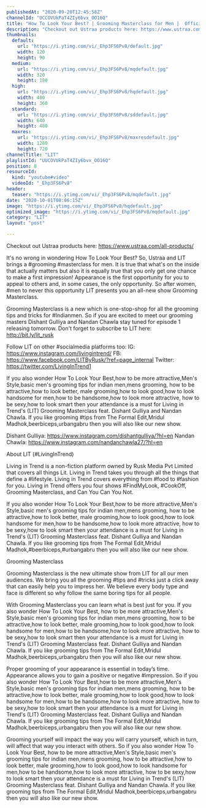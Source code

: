```yaml
---
publishedAt: "2020-09-20T12:45:58Z"
channelId: "UCCOVUkPaT4ZIy6bvx_OO16Q"
title: "How To Look Your Best? | Grooming Masterclass for Men |  Official Trailer"
description: "Checkout out Ustraa products here: https://www.ustraa.com/all-products/ \n\nIt's no wrong in wondering How To Look Your Best?  So, Ustraa and LIT brings a #grooming #masterclass for men. It is true that what's on the inside that actually matters but also it is equally true that you only get one chance to make a first impression! Appearance is the first opportunity for you to appeal to others and, in some cases, the only opportunity. So after women,  #men to never this opportunity LIT presents you an all-new show Grooming Masterclass. \n\nGrooming Masterclass is a new which is one-stop-shop for all the grooming tips and tricks for #Indianmen. So if you are excited to meet our grooming masters Dishant Gulliya and Nandan Chawla stay tuned for episode 1 releasing tomorrow. Don't forget to subscribe to LIT here: http://bit.ly/lit_rusk\n\nFollow LIT on other #socialmedia platforms too:\nIG: https://www.instagram.com/livingintrend/\nFB: https://www.facebook.com/LITByRusk/?ref=page_internal\nTwitter: https://twitter.com/LivingInTrend1\n\nIf you also wonder How To Look Your Best,how to be more attractive,Men's Style,basic men's grooming tips for indian men,mens grooming, how to be attractive,how to look better, male grooming,how to look good,how to look handsome for men,how to be handsome,how to look more attractive, how to be sexy,how to look smart then your attendance is a must for Living in Trend's (LIT) Grooming Masterclass feat. Dishant Gulliya and Nandan Chawla. If you like grooming #tips from The Formal Edit,Mridul Madhok,beerbiceps,urbangabru then you will also like our new show.\n\nDishant Gulliya: https://www.instagram.com/dishantgulliya/?hl=en\nNandan Chawla: https://www.instagram.com/nandanchawla27/?hl=en\n\nAbout LIT (#LivingInTrend)\n\nLiving in Trend is a non-fiction platform owned by Rusk Media Pvt Limited that covers all things Lit. Living in Trend takes you through all the things that define a #lifestyle. Living in Trend covers everything from #food to #fashion for you. Living in Trend offers you four shows #FindMyLook, #CookOff, Grooming Masterclass, and Can You Can You Not.\n\nIf you also wonder How To Look Your Best,how to be more attractive,Men's Style,basic men's grooming tips for indian men,mens grooming, how to be attractive,how to look better, male grooming,how to look good,how to look handsome for men,how to be handsome,how to look more attractive, how to be sexy,how to look smart then your attendance is a must for Living in Trend's (LIT) Grooming Masterclass feat. Dishant Gulliya and Nandan Chawla. If you like grooming tips from The Formal Edit,Mridul Madhok,#beerbiceps,#urbangabru then you will also like our new show.\n\nGrooming Masterclass\n\nGrooming Masterclass is the new ultimate show from LIT for all our men audiences. We bring you all the grooming #tips and #tricks just a click away that can easily help you to impress her. We believe every body type and face is different so why follow the same boring tips for all people. \n\nWith Grooming Masterclass you can learn what is best just for you. If you also wonder How To Look Your Best, how to be more attractive,Men's Style,basic men's grooming tips for indian men,mens grooming, how to be attractive,how to look better, male grooming,how to look good,how to look handsome for men,how to be handsome,how to look more attractive, how to be sexy,how to look smart then your attendance is a must for Living in Trend's (LIT) Grooming Masterclass feat. Dishant Gulliya and Nandan Chawla. If you like grooming tips from The Formal Edit,Mridul Madhok,beerbiceps,urbangabru then you will also like our new show.\n\nProper grooming of your appearance is essential in today’s time. Appearance allows you to gain a positive or negative #impression. So if you also wonder How To Look Your Best,how to be more attractive,Men's Style,basic men's grooming tips for indian men,mens grooming, how to be attractive,how to look better, male grooming,how to look good,how to look handsome for men,how to be handsome,how to look more attractive, how to be sexy,how to look smart then your attendance is a must for Living in Trend's (LIT) Grooming Masterclass feat. Dishant Gulliya and Nandan Chawla. If you like grooming tips from The Formal Edit,Mridul Madhok,beerbiceps,urbangabru then you will also like our new show.\n\nGrooming yourself will impact the way you will carry yourself, which in turn, will affect that way you interact with others. So if you also wonder How To Look Your Best, how to be more attractive,Men's Style,basic men's grooming tips for indian men,mens grooming, how to be attractive,how to look better, male grooming,how to look good,how to look handsome for men,how to be handsome,how to look more attractive, how to be sexy,how to look smart then your attendance is a must for Living in Trend's (LIT) Grooming Masterclass feat. Dishant Gulliya and Nandan Chawla. If you like grooming tips from The Formal Edit,Mridul Madhok,beerbiceps,urbangabru then you will also like our new show."
thumbnails:
  default:
    url: "https://i.ytimg.com/vi/_Ehp3FS6Pv8/default.jpg"
    width: 120
    height: 90
  medium:
    url: "https://i.ytimg.com/vi/_Ehp3FS6Pv8/mqdefault.jpg"
    width: 320
    height: 180
  high:
    url: "https://i.ytimg.com/vi/_Ehp3FS6Pv8/hqdefault.jpg"
    width: 480
    height: 360
  standard:
    url: "https://i.ytimg.com/vi/_Ehp3FS6Pv8/sddefault.jpg"
    width: 640
    height: 480
  maxres:
    url: "https://i.ytimg.com/vi/_Ehp3FS6Pv8/maxresdefault.jpg"
    width: 1280
    height: 720
channelTitle: "LIT"
playlistId: "UUCOVUkPaT4ZIy6bvx_OO16Q"
position: 8
resourceId:
  kind: "youtube#video"
  videoId: "_Ehp3FS6Pv8"
header:
  teaser: "https://i.ytimg.com/vi/_Ehp3FS6Pv8/mqdefault.jpg"
date: "2020-10-01T08:06:15Z"
image: "https://i.ytimg.com/vi/_Ehp3FS6Pv8/hqdefault.jpg"
optimized_image: "https://i.ytimg.com/vi/_Ehp3FS6Pv8/mqdefault.jpg"
category: "LIT"
layout: "post"

---
```

Checkout out Ustraa products here: https://www.ustraa.com/all-products/ 

It's no wrong in wondering How To Look Your Best?  So, Ustraa and LIT brings a #grooming #masterclass for men. It is true that what's on the inside that actually matters but also it is equally true that you only get one chance to make a first impression! Appearance is the first opportunity for you to appeal to others and, in some cases, the only opportunity. So after women,  #men to never this opportunity LIT presents you an all-new show Grooming Masterclass. 

Grooming Masterclass is a new which is one-stop-shop for all the grooming tips and tricks for #Indianmen. So if you are excited to meet our grooming masters Dishant Gulliya and Nandan Chawla stay tuned for episode 1 releasing tomorrow. Don't forget to subscribe to LIT here: http://bit.ly/lit_rusk

Follow LIT on other #socialmedia platforms too:
IG: https://www.instagram.com/livingintrend/
FB: https://www.facebook.com/LITByRusk/?ref=page_internal
Twitter: https://twitter.com/LivingInTrend1

If you also wonder How To Look Your Best,how to be more attractive,Men's Style,basic men's grooming tips for indian men,mens grooming, how to be attractive,how to look better, male grooming,how to look good,how to look handsome for men,how to be handsome,how to look more attractive, how to be sexy,how to look smart then your attendance is a must for Living in Trend's (LIT) Grooming Masterclass feat. Dishant Gulliya and Nandan Chawla. If you like grooming #tips from The Formal Edit,Mridul Madhok,beerbiceps,urbangabru then you will also like our new show.

Dishant Gulliya: https://www.instagram.com/dishantgulliya/?hl=en
Nandan Chawla: https://www.instagram.com/nandanchawla27/?hl=en

About LIT (#LivingInTrend)

Living in Trend is a non-fiction platform owned by Rusk Media Pvt Limited that covers all things Lit. Living in Trend takes you through all the things that define a #lifestyle. Living in Trend covers everything from #food to #fashion for you. Living in Trend offers you four shows #FindMyLook, #CookOff, Grooming Masterclass, and Can You Can You Not.

If you also wonder How To Look Your Best,how to be more attractive,Men's Style,basic men's grooming tips for indian men,mens grooming, how to be attractive,how to look better, male grooming,how to look good,how to look handsome for men,how to be handsome,how to look more attractive, how to be sexy,how to look smart then your attendance is a must for Living in Trend's (LIT) Grooming Masterclass feat. Dishant Gulliya and Nandan Chawla. If you like grooming tips from The Formal Edit,Mridul Madhok,#beerbiceps,#urbangabru then you will also like our new show.

Grooming Masterclass

Grooming Masterclass is the new ultimate show from LIT for all our men audiences. We bring you all the grooming #tips and #tricks just a click away that can easily help you to impress her. We believe every body type and face is different so why follow the same boring tips for all people. 

With Grooming Masterclass you can learn what is best just for you. If you also wonder How To Look Your Best, how to be more attractive,Men's Style,basic men's grooming tips for indian men,mens grooming, how to be attractive,how to look better, male grooming,how to look good,how to look handsome for men,how to be handsome,how to look more attractive, how to be sexy,how to look smart then your attendance is a must for Living in Trend's (LIT) Grooming Masterclass feat. Dishant Gulliya and Nandan Chawla. If you like grooming tips from The Formal Edit,Mridul Madhok,beerbiceps,urbangabru then you will also like our new show.

Proper grooming of your appearance is essential in today’s time. Appearance allows you to gain a positive or negative #impression. So if you also wonder How To Look Your Best,how to be more attractive,Men's Style,basic men's grooming tips for indian men,mens grooming, how to be attractive,how to look better, male grooming,how to look good,how to look handsome for men,how to be handsome,how to look more attractive, how to be sexy,how to look smart then your attendance is a must for Living in Trend's (LIT) Grooming Masterclass feat. Dishant Gulliya and Nandan Chawla. If you like grooming tips from The Formal Edit,Mridul Madhok,beerbiceps,urbangabru then you will also like our new show.

Grooming yourself will impact the way you will carry yourself, which in turn, will affect that way you interact with others. So if you also wonder How To Look Your Best, how to be more attractive,Men's Style,basic men's grooming tips for indian men,mens grooming, how to be attractive,how to look better, male grooming,how to look good,how to look handsome for men,how to be handsome,how to look more attractive, how to be sexy,how to look smart then your attendance is a must for Living in Trend's (LIT) Grooming Masterclass feat. Dishant Gulliya and Nandan Chawla. If you like grooming tips from The Formal Edit,Mridul Madhok,beerbiceps,urbangabru then you will also like our new show.
